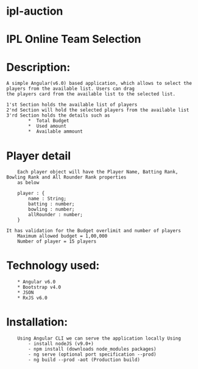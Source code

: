 # ipl-auction
# IPL Online Team Selection

#     Description:

    A simple Angular(v6.0) based application, which allows to select the players from the available list. Users can drag
    the players card from the available list to the selected list.

    1'st Section holds the available list of players
    2'nd Section will hold the selected players from the available list
    3'rd Section holds the details such as
            *  Total Budget
            *  Used amount
            *  Available ammount

#    Player detail
        Each player object will have the Player Name, Batting Rank, Bowling Rank and All Rounder Rank properties
        as below

        player : {
            name : String;
            batting : number;
            bowling : number;
            allRounder : number;
        }

    It has validation for the Budget overlimit and number of players
        Maximum allowed budget = 1,00,000
        Number of player = 15 players
    

#    Technology used:
        * Angular v6.0
        * Bootstrap v4.0
        * JSON
        * RxJS v6.0

#    Installation:
        Using Angular CLI we can serve the application locally Using
            - install nodeJS (v9.0+)
            - npm install (downloads node_modules packages)
            - ng serve (optional port specification --prod)
            - ng build --prod -aot (Production build)
